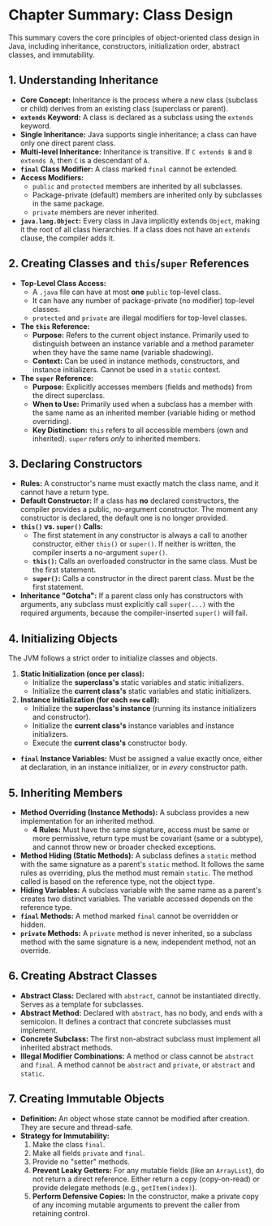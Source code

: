 # Chapter Summary: Class Design

This summary covers the core principles of object-oriented class design in Java, including inheritance, constructors, initialization order, abstract classes, and immutability.

## 1. Understanding Inheritance

* **Core Concept:** Inheritance is the process where a new class (subclass or child) derives from an existing class (superclass or parent).
* **`extends` Keyword:** A class is declared as a subclass using the `extends` keyword.
* **Single Inheritance:** Java supports single inheritance; a class can have only one direct parent class.
* **Multi-level Inheritance:** Inheritance is transitive. If `C extends B` and `B extends A`, then `C` is a descendant of `A`.
* **`final` Class Modifier:** A class marked `final` cannot be extended.
* **Access Modifiers:**
    * `public` and `protected` members are inherited by all subclasses.
    * Package-private (default) members are inherited only by subclasses in the same package.
    * `private` members are never inherited.
* **`java.lang.Object`:** Every class in Java implicitly extends `Object`, making it the root of all class hierarchies. If a class does not have an `extends` clause, the compiler adds it.

## 2. Creating Classes and `this`/`super` References

* **Top-Level Class Access:**
    * A `.java` file can have at most **one** `public` top-level class.
    * It can have any number of package-private (no modifier) top-level classes.
    * `protected` and `private` are illegal modifiers for top-level classes.
* **The `this` Reference:**
    * **Purpose:** Refers to the current object instance. Primarily used to distinguish between an instance variable and a method parameter when they have the same name (variable shadowing).
    * **Context:** Can be used in instance methods, constructors, and instance initializers. Cannot be used in a `static` context.
* **The `super` Reference:**
    * **Purpose:** Explicitly accesses members (fields and methods) from the direct superclass.
    * **When to Use:** Primarily used when a subclass has a member with the same name as an inherited member (variable hiding or method overriding).
    * **Key Distinction:** `this` refers to all accessible members (own and inherited). `super` refers *only* to inherited members.

## 3. Declaring Constructors

* **Rules:** A constructor's name must exactly match the class name, and it cannot have a return type.
* **Default Constructor:** If a class has **no** declared constructors, the compiler provides a public, no-argument constructor. The moment any constructor is declared, the default one is no longer provided.
* **`this()` vs. `super()` Calls:**
    * The first statement in any constructor is always a call to another constructor, either `this()` or `super()`. If neither is written, the compiler inserts a no-argument `super()`.
    * **`this()`:** Calls an overloaded constructor in the same class. Must be the first statement.
    * **`super()`:** Calls a constructor in the direct parent class. Must be the first statement.
* **Inheritance "Gotcha":** If a parent class only has constructors with arguments, any subclass must explicitly call `super(...)` with the required arguments, because the compiler-inserted `super()` will fail.

## 4. Initializing Objects

The JVM follows a strict order to initialize classes and objects.

1.  **Static Initialization (once per class):**
    * Initialize the **superclass's** static variables and static initializers.
    * Initialize the **current class's** static variables and static initializers.
2.  **Instance Initialization (for each `new` call):**
    * Initialize the **superclass's instance** (running its instance initializers and constructor).
    * Initialize the **current class's** instance variables and instance initializers.
    * Execute the **current class's** constructor body.
* **`final` Instance Variables:** Must be assigned a value exactly once, either at declaration, in an instance initializer, or in *every* constructor path.

## 5. Inheriting Members

* **Method Overriding (Instance Methods):** A subclass provides a new implementation for an inherited method.
    * **4 Rules:** Must have the same signature, access must be same or more permissive, return type must be covariant (same or a subtype), and cannot throw new or broader checked exceptions.
* **Method Hiding (Static Methods):** A subclass defines a `static` method with the same signature as a parent's `static` method. It follows the same rules as overriding, plus the method must remain `static`. The method called is based on the reference type, not the object type.
* **Hiding Variables:** A subclass variable with the same name as a parent's creates two distinct variables. The variable accessed depends on the reference type.
* **`final` Methods:** A method marked `final` cannot be overridden or hidden.
* **`private` Methods:** A `private` method is never inherited, so a subclass method with the same signature is a new, independent method, not an override.

## 6. Creating Abstract Classes

* **Abstract Class:** Declared with `abstract`, cannot be instantiated directly. Serves as a template for subclasses.
* **Abstract Method:** Declared with `abstract`, has no body, and ends with a semicolon. It defines a contract that concrete subclasses must implement.
* **Concrete Subclass:** The first non-abstract subclass must implement all inherited abstract methods.
* **Illegal Modifier Combinations:** A method or class cannot be `abstract` and `final`. A method cannot be `abstract` and `private`, or `abstract` and `static`.

## 7. Creating Immutable Objects

* **Definition:** An object whose state cannot be modified after creation. They are secure and thread-safe.
* **Strategy for Immutability:**
    1.  Make the class `final`.
    2.  Make all fields `private` and `final`.
    3.  Provide no "setter" methods.
    4.  **Prevent Leaky Getters:** For any mutable fields (like an `ArrayList`), do not return a direct reference. Either return a copy (copy-on-read) or provide delegate methods (e.g., `getItem(index)`).
    5.  **Perform Defensive Copies:** In the constructor, make a private copy of any incoming mutable arguments to prevent the caller from retaining control.